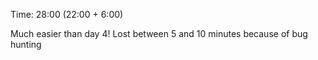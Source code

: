 Time: 28:00 (22:00 + 6:00)

Much easier than day 4! Lost between 5 and 10 minutes because of bug hunting
